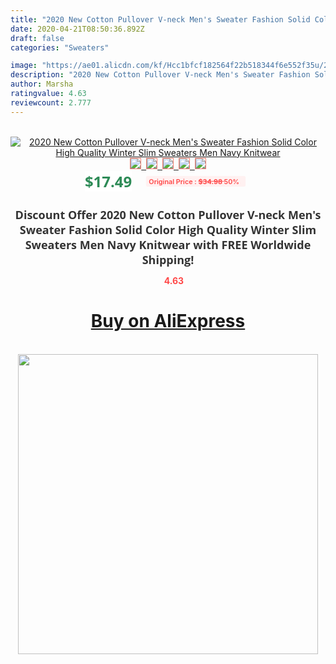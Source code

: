 ```yaml
---
title: "2020 New Cotton Pullover V-neck Men's Sweater Fashion Solid Color High Quality Winter Slim Sweaters Men Navy Knitwear"
date: 2020-04-21T08:50:36.892Z
draft: false
categories: "Sweaters"

image: "https://ae01.alicdn.com/kf/Hcc1bfcf182564f22b518344f6e552f35u/2020-New-Cotton-Pullover-V-neck-Men-s-Sweater-Fashion-Solid-Color-High-Quality-Winter-Slim.jpg"
description: "2020 New Cotton Pullover V-neck Men's Sweater Fashion Solid Color High Quality Winter Slim Sweaters Men Navy Knitwear"
author: Marsha
ratingvalue: 4.63
reviewcount: 2.777
---
```

<br>
<div style="text-align: center;">
<a href="https://s.click.aliexpress.com/e/_9g86fL" target="_blank" rel="nofollow noopener noreferrer"><img alt="2020 New Cotton Pullover V-neck Men's Sweater Fashion Solid Color High Quality Winter Slim Sweaters Men Navy Knitwear" class="magnifier-image" src="https://ae01.alicdn.com/kf/Hcc1bfcf182564f22b518344f6e552f35u/2020-New-Cotton-Pullover-V-neck-Men-s-Sweater-Fashion-Solid-Color-High-Quality-Winter-Slim.jpg_640x640.jpg">
<br>
<img style="border:1px solid salmon" src="https://ae01.alicdn.com/kf/Hcc1bfcf182564f22b518344f6e552f35u/2020-New-Cotton-Pullover-V-neck-Men-s-Sweater-Fashion-Solid-Color-High-Quality-Winter-Slim.jpg_120x120.jpg">&nbsp;&nbsp;<img style="border:1px solid salmon" src="https://ae01.alicdn.com/kf/H614e63a07de5449db26c4dfdcbca20f4l/2020-New-Cotton-Pullover-V-neck-Men-s-Sweater-Fashion-Solid-Color-High-Quality-Winter-Slim.jpg_120x120.jpg">&nbsp;&nbsp;<img style="border:1px solid salmon" src="https://ae01.alicdn.com/kf/H48b2d249dd0640b6bd877461e3e54aaaF/2020-New-Cotton-Pullover-V-neck-Men-s-Sweater-Fashion-Solid-Color-High-Quality-Winter-Slim.jpg_120x120.jpg">&nbsp;&nbsp;<img style="border:1px solid salmon" src="https://ae01.alicdn.com/kf/H35f0b3f9684a4139a1d5e303310df9d0x/2020-New-Cotton-Pullover-V-neck-Men-s-Sweater-Fashion-Solid-Color-High-Quality-Winter-Slim.jpg_120x120.jpg">&nbsp;&nbsp;<img style="border:1px solid salmon" src="https://ae01.alicdn.com/kf/H1e0f8a9d11064d1f97b748c5f368f2b9s/2020-New-Cotton-Pullover-V-neck-Men-s-Sweater-Fashion-Solid-Color-High-Quality-Winter-Slim.jpg_120x120.jpg"></a></div><br0>
<div style="text-align: center;"><span style="background-color: white; border: 0px; box-sizing: border-box; color: seagreen; display: inline-block; font-family: &quot;open sans&quot; , &quot;arial&quot; , &quot;helvetica&quot; , sans-serif , &quot;heiti&quot;; font-size: 24px; font-stretch: inherit; font-weight: 700; line-height: inherit; margin: 0px 10px 0px 0px; padding: 0px; vertical-align: middle;">$17.49 </span>
<span style="background: rgb(255 , 241 , 241); border-radius: 3px; border: 0px; box-sizing: border-box; color: #ff4747; display: inline-block; font-family: inherit; font-size: 12px; font-stretch: inherit; font-style: inherit; font-variant: inherit; font-weight: 600; line-height: inherit; margin: 0px; padding: 2px 5px; transform: scale(0.9); vertical-align: middle;">Original Price : <b style="text-decoration: line-through;">$34.98 </b> 50%&nbsp;&nbsp;</span></div>
<h1 style="color: #333333; display: inline-block; font-family: &quot;open sans&quot; , &quot;arial&quot; , &quot;helvetica&quot; , sans-serif , &quot;heiti&quot;; font-size: 18px; font-stretch: inherit; font-weight: 700; text-align: center;">Discount Offer 2020 New Cotton Pullover V-neck Men's Sweater Fashion Solid Color High Quality Winter Slim Sweaters Men Navy Knitwear with FREE Worldwide Shipping!</h1>
<div style="color: #ff4747; text-align: center;">
<img src="https://4.bp.blogspot.com/-M0ZcTcb-5uY/XleCXlxnR4I/AAAAAAAAAEc/OrjgMkXV1oMQFaCRZj5HQwOCBcu3w1FegCPcBGAYYCw/s1600/star.png" style="height: 15px;">&nbsp;<b>4.63</b></div>
<div class="button_cont" align="center"><a class="buynow_a" href="https://s.click.aliexpress.com/e/_9g86fL" target="_blank" rel="nofollow noopener noreferrer"><H1>Buy on AliExpress</H1></a></div><br>
<div class="separator" style="clear: both; text-align: center;">
<img src="https://lh3.googleusercontent.com/-pTy5HemUv9M/XlePHvY0dAI/AAAAAAAAAE4/0nX5iRUoIWY8eMW9Dpxeirr157OZliDIgCLcBGAsYHQ/s1600/badge.gif" width="480">
</div>
